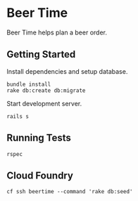# Beer Time

Beer Time helps plan a beer order.

## Getting Started

Install dependencies and setup database.
```
bundle install
rake db:create db:migrate
```

Start development server.
```
rails s
```

## Running Tests
```
rspec
```

## Cloud Foundry

```
cf ssh beertime --command 'rake db:seed'
```
